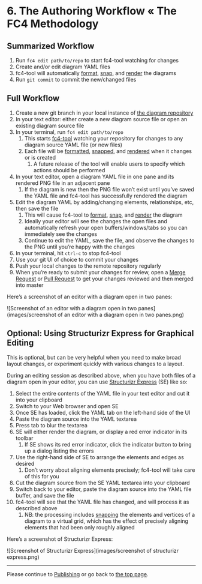 # 6. The Authoring Workflow « The FC4 Methodology


## Summarized Workflow

1. Run `fc4 edit path/to/repo` to start fc4-tool watching for changes
1. Create and/or edit diagram YAML files
1. fc4-tool will automatically [format][formatting], [snap][snapping], and [render][rendering] the
   diagrams
1. Run `git commit` to commit the new/changed files


## Full Workflow

1. Create a new git branch in your local instance of [the diagram repository](repository.md)
1. In your text editor: either create a new diagram source file or open an existing diagram source
   file
1. In your terminal, run `fc4 edit path/to/repo`
   1. This starts [fc4-tool](toolset.md#fc4-tool) watching your repository for changes to any
      diagram source YAML file (or new files)
   1. Each file will be [formatted][formatting], [snapped][snapping], and [rendered][rendering] when
      it changes or is created
      1. A future release of the tool will enable users to specify which actions should be performed
1. In your text editor, open a diagram YAML file in one pane and its rendered PNG file in an
   adjacent pane
   1. If the diagram is new then the PNG file won’t exist until you’ve saved the YAML file and
      fc4-tool has successfully rendered the diagram
1. Edit the diagram YAML by adding/changing elements, relationships, etc, then save the file
   1. This will cause fc4-tool to [format][formatting], [snap][snapping], and [render][rendering]
      the diagram
   1. Ideally your editor will see the changes the open files and automatically refresh your open
      buffers/windows/tabs so you can immediately see the changes
   1. Continue to edit the YAML, save the file, and observe the changes to the PNG until you’re
      happy with the changes
1. In your terminal, hit `ctrl-c` to stop fc4-tool
1. Use your git UI of choice to commit your changes
1. Push your local changes to the remote repository regularly
1. When you’re ready to submit your changes for review, open a
   [Merge Request](https://docs.gitlab.com/ee/user/project/merge_requests/index.html) or
   [Pull Request](https://help.github.com/articles/about-pull-requests/) to get your changes
   reviewed and then merged into master

Here’s a screenshot of an editor with a diagram open in two panes:

![Screenshot of an editor with a diagram open in two
panes](images/screenshot of an editor with a diagram open in two panes.png)


## Optional: Using Structurizr Express for Graphical Editing

This is optional, but can be very helpful when you need to make broad layout changes, or experiment
quickly with various changes to a layout.

During an editing session as described above, when you have both files of a diagram open in your
editor, you can use [Structurizr Express](https://structurizr.com/help/express) (SE) like so:

1. Select the entire contents of the YAML file in your text editor and cut it into your clipboard
1. Switch to your Web browser and open SE
1. Once SE has loaded, click the YAML tab on the left-hand side of the UI
1. Paste the diagram source into the YAML textarea
1. Press tab to blur the textarea
1. SE will either render the diagram, or display a red error indicator in its toolbar
   1. If SE shows its red error indicator, click the indicator button to bring up a dialog listing
      the errors
1. Use the right-hand side of SE to arrange the elements and edges as desired
   1. Don’t worry about aligning elements precisely; fc4-tool will take care of this for you
1. Cut the diagram source from the SE YAML textarea into your clipboard
1. Switch back to your editor, paste the diagram source into the YAML file buffer, and save the file
1. fc4-tool will see that the YAML file has changed, and will process it as described above
   1. NB: the processing includes [snapping][snapping] the elements and vertices of a diagram to a
      virtual grid, which has the effect of precisely aligning elements that had been only roughly
      aligned

Here’s a screenshot of Structurizr Express:

![Screenshot of Structurizr Express](images/screenshot of structurizr express.png)

----

Please continue to [Publishing](publishing.md) or go back to [the top page](README.md).

[formatting]: ../tool/#formatting
[snapping]: ../tool/#snapping
[rendering]: ../tool/#rendering
